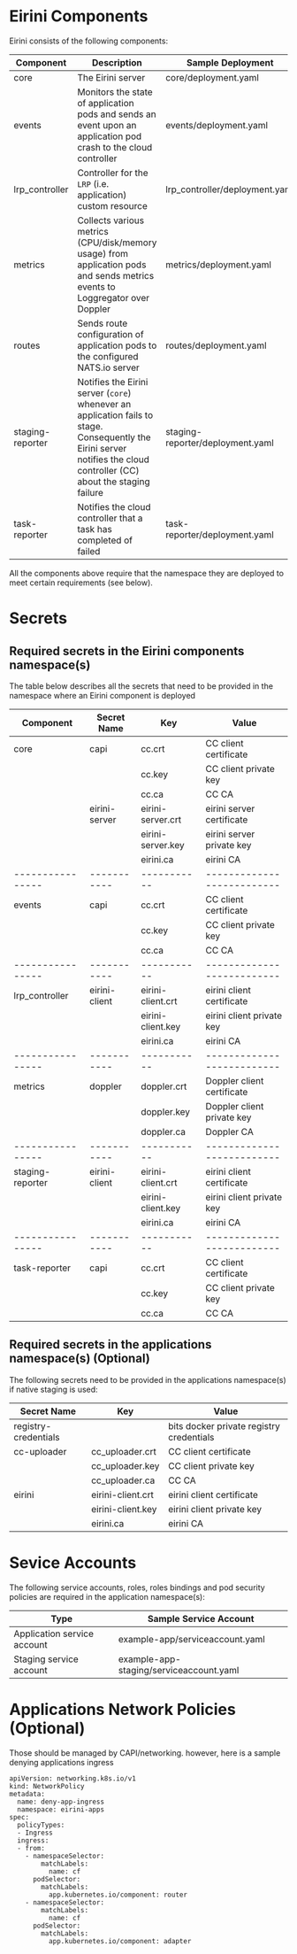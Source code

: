 # Eirini Components
Eirini consists of the following components:

| Component        | Description                                                                                                                                                             | Sample Deployment                |
| ---------------- | ----------------------------------------------------------------------------------------------------------------------------------------------------------------------- | -------------------------------- |
| core             | The Eirini server                                                                                                                                                       | core/deployment.yaml             |
| events           | Monitors the state of application pods and sends an event upon an application pod crash to the cloud controller                                                         | events/deployment.yaml           |
| lrp_controller   | Controller for the `LRP` (i.e. application) custom resource                                                                                                             | lrp_controller/deployment.yaml   |
| metrics          | Collects various metrics (CPU/disk/memory usage) from application pods and sends metrics events to Loggregator over Doppler                                             | metrics/deployment.yaml          |
| routes           | Sends route configuration of application pods to the configured NATS.io server                                                                                          | routes/deployment.yaml           |
| staging-reporter | Notifies the Eirini server (`core`) whenever an application fails to stage. Consequently the Eirini server notifies the cloud controller (CC) about the staging failure | staging-reporter/deployment.yaml |
| task-reporter    | Notifies the cloud controller that a task has completed of failed                                                                                                       | task-reporter/deployment.yaml    |

All the components above require that the namespace they are deployed to meet certain requirements (see below).

# Secrets

## Required secrets in the Eirini components namespace(s)

The table below describes all the secrets that need to be provided in the namespace where an Eirini component is deployed

| Component        | Secret Name   | Key               | Value                      |
| ---------------- | ------------- | ----------------- | -------------------------- |
| core             | capi          | cc.crt            | CC client certificate      |
|                  |               | cc.key            | CC client private key      |
|                  |               | cc.ca             | CC CA                      |
|                  | eirini-server | eirini-server.crt | eirini server certificate  |
|                  |               | eirini-server.key | eirini server private key  |
|                  |               | eirini.ca         | eirini CA                  |
| ---------------- | -----------   | -----------       | -------------------------- |
| events           | capi          | cc.crt            | CC client certificate      |
|                  |               | cc.key            | CC client private key      |
|                  |               | cc.ca             | CC CA                      |
| ---------------- | -----------   | -----------       | -------------------------- |
| lrp_controller   | eirini-client | eirini-client.crt | eirini client certificate  |
|                  |               | eirini-client.key | eirini client private key  |
|                  |               | eirini.ca         | eirini CA                  |
| ---------------- | -----------   | -----------       | -------------------------- |
| metrics          | doppler       | doppler.crt       | Doppler client certificate |
|                  |               | doppler.key       | Doppler client private key |
|                  |               | doppler.ca        | Doppler CA                 |
| ---------------- | -----------   | -----------       | -------------------------- |
| staging-reporter | eirini-client | eirini-client.crt | eirini client certificate  |
|                  |               | eirini-client.key | eirini client private key  |
|                  |               | eirini.ca         | eirini CA                  |
| ---------------- | -----------   | -----------       | -------------------------- |
| task-reporter    | capi          | cc.crt            | CC client certificate      |
|                  |               | cc.key            | CC client private key      |
|                  |               | cc.ca             | CC CA                      |

## Required secrets in the applications namespace(s) (Optional)

The following secrets need to be provided in the applications namespace(s) if native staging is used:

| Secret Name          | Key               | Value                                    |
| -------------------- | ----------------- | ---------------------------------------- |
| registry-credentials |                   | bits docker private registry credentials |
| cc-uploader          | cc_uploader.crt   | CC client certificate                    |
|                      | cc_uploader.key   | CC client private key                    |
|                      | cc_uploader.ca    | CC CA                                    |
| eirini               | eirini-client.crt | eirini client certificate                |
|                      | eirini-client.key | eirini client private key                |
|                      | eirini.ca         | eirini CA                                |

# Sevice Accounts

The following service accounts, roles, roles bindings and pod security policies are required in the application namespace(s):

| Type                        | Sample Service Account                  |
| --------------------------- | --------------------------------------- |
| Application service account | example-app/serviceaccount.yaml         |
| Staging service account     | example-app-staging/serviceaccount.yaml |

# Applications Network Policies (Optional)

Those should be managed by CAPI/networking. however, here is a sample denying applications ingress

```
apiVersion: networking.k8s.io/v1
kind: NetworkPolicy
metadata:
  name: deny-app-ingress
  namespace: eirini-apps
spec:
  policyTypes:
  - Ingress
  ingress:
  - from:
    - namespaceSelector:
        matchLabels:
          name: cf
      podSelector:
        matchLabels:
          app.kubernetes.io/component: router
    - namespaceSelector:
        matchLabels:
          name: cf
      podSelector:
        matchLabels:
          app.kubernetes.io/component: adapter
```

